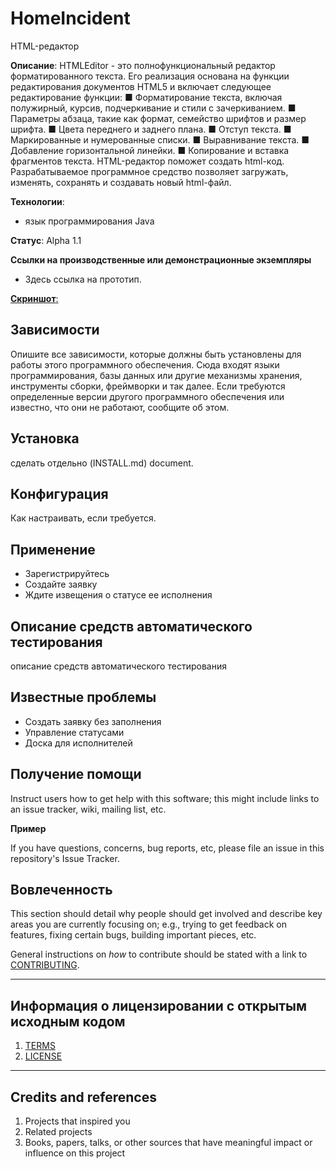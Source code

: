 # HomeIncident
HTML-редактор

**Описание**: 
HTMLEditor - это полнофункциональный редактор форматированного текста. Его реализация
основана на функции редактирования документов HTML5 и включает следующее редактирование
функции:
■ Форматирование текста, включая полужирный, курсив, подчеркивание и стили с зачеркиванием.
■ Параметры абзаца, такие как формат, семейство шрифтов и размер шрифта.
■ Цвета переднего и заднего плана.
■ Отступ текста.
■ Маркированные и нумерованные списки.
■ Выравнивание текста.
■ Добавление горизонтальной линейки.
■ Копирование и вставка фрагментов текста.
HTML-редактор поможет создать html-код.
Разрабатываемое программное средство позволяет загружать, изменять, сохранять и создавать новый html-файл.


**Технологии**:

  - язык программирования Java

**Статус**:  Alpha 1.1

**Ссылки на производственные или демонстрационные экземпляры**
  - Здесь ссылка на прототип.

[**Скриншот**:](https://github.com/anna5812m/HTMLeditor/blob/main/%D0%A1%D0%BA%D1%80%D0%B8%D0%BD.jpg)


## Зависимости

Опишите все зависимости, которые должны быть установлены для работы этого программного обеспечения. Сюда входят языки программирования, базы данных или другие механизмы хранения, инструменты сборки, фреймворки и так далее. Если требуются определенные версии другого программного обеспечения или известно, что они не работают, сообщите об этом.

## Установка

сделать отдельно (INSTALL.md) document.

## Конфигурация

Как настраивать, если требуется.

## Применение

- Зарегистрируйтесь
- Создайте заявку
- Ждите извещения о статусе ее исполнения

## Описание средств автоматического тестирования

описание средств автоматического тестирования

## Известные проблемы

- Создать заявку без заполнения
- Управление статусами
- Доска для исполнителей

## Получение помощи

Instruct users how to get help with this software; this might include links to an issue tracker, wiki, mailing list, etc.

**Пример**

If you have questions, concerns, bug reports, etc, please file an issue in this repository's Issue Tracker.

## Вовлеченность

This section should detail why people should get involved and describe key areas you are
currently focusing on; e.g., trying to get feedback on features, fixing certain bugs, building
important pieces, etc.

General instructions on _how_ to contribute should be stated with a link to [CONTRIBUTING](CONTRIBUTING.md).


----

## Информация о лицензировании с открытым исходным кодом
1. [TERMS](TERMS.md)
2. [LICENSE](LICENSE)


----

## Credits and references

1. Projects that inspired you
2. Related projects
3. Books, papers, talks, or other sources that have meaningful impact or influence on this project
